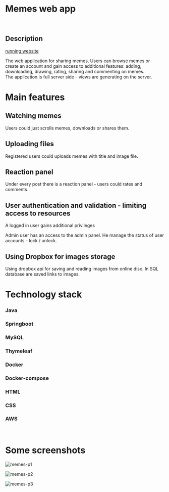 # Memes web app
<br/>

## Description
[running website](http://13.51.163.167:8080/)

The web application for sharing memes. Users can browse memes or create an account and gain access to additional features: adding, downloading, drawing, rating, sharing and commenting on memes. <br/>
The application is full server side - views are generating on the server.
<br/>

# Main features
## Watching memes
Users could just scrolls memes, downloads or shares them. 

## Uploading files
Registered users could uploads memes with title and image file.

## Reaction panel
Under every post there is a reaction panel - users could rates and comments.

## User authentication and validation - limiting access to resources
A logged in user gains additional privileges <br/>

Admin user has an access to the admin panel. He manage the status of user accounts - lock / unlock.

## Using Dropbox for images storage
Using dropbox api for saving and reading images from online disc. In SQL database are saved links to images.
<br/>

# Technology stack
### Java <br/>
### Springboot <br/>
### MySQL <br/>
### Thymeleaf <br/>
### Docker
### Docker-compose
### HTML <br/>
### CSS <br/>
### AWS <br/>
<br/>

# Some screenshots
![memes-p1](https://github.com/Pako2425/App_for_memes/assets/84390058/3c2ff0a8-4624-452c-8bdd-106db63a27f4)

![memes-p2](https://github.com/Pako2425/App_for_memes/assets/84390058/239142e2-0363-41d9-955d-4657f7a64da6)

![memes-p3](https://github.com/Pako2425/App_for_memes/assets/84390058/e3f74923-7899-4e6d-957f-f5f7d0d10c5a)
